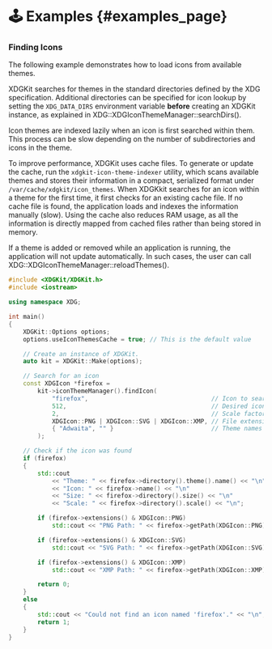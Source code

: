 # 🕹️ Examples {#examples_page}

### Finding Icons

The following example demonstrates how to load icons from available themes.

XDGKit searches for themes in the standard directories defined by the XDG specification. Additional directories can be specified for icon lookup by setting the `XDG_DATA_DIRS` environment variable **before** creating an XDGKit instance, as explained in XDG::XDGIconThemeManager::searchDirs().

Icon themes are indexed lazily when an icon is first searched within them. This process can be slow depending on the number of subdirectories and icons in the theme.

To improve performance, XDGKit uses cache files. To generate or update the cache, run the `xdgkit-icon-theme-indexer` utility, which scans available themes and stores their information in a compact, serialized format under `/var/cache/xdgkit/icon_themes`. 
When XDGKkit searches for an icon within a theme for the first time, it first checks for an existing cache file. If no cache file is found, the application loads and indexes the information manually (slow). Using the cache also reduces RAM usage, as all the information is directly mapped from cached files rather than being stored in memory.

If a theme is added or removed while an application is running, the application will not update automatically. In such cases, the user can call XDG::XDGIconThemeManager::reloadThemes().

```cpp
#include <XDGKit/XDGKit.h>
#include <iostream>

using namespace XDG;

int main()
{
    XDGKit::Options options;
    options.useIconThemesCache = true; // This is the default value

    // Create an instance of XDGKit.
    auto kit = XDGKit::Make(options);

    // Search for an icon
    const XDGIcon *firefox =
        kit->iconThemeManager().findIcon(
            "firefox",                                  // Icon to search for
            512,                                        // Desired icon size (unscaled)
            2,                                          // Scale factor
            XDGIcon::PNG | XDGIcon::SVG | XDGIcon::XMP, // File extensions to consider
            { "Adwaita", "" }                           // Theme names to search in order, "" as wildcard for all themes
        );

    // Check if the icon was found
    if (firefox)
    {
        std::cout
            << "Theme: " << firefox->directory().theme().name() << "\n"
            << "Icon: " << firefox->name() << "\n"
            << "Size: " << firefox->directory().size() << "\n"
            << "Scale: " << firefox->directory().scale() << "\n";

        if (firefox->extensions() & XDGIcon::PNG)
            std::cout << "PNG Path: " << firefox->getPath(XDGIcon::PNG) << "\n";

        if (firefox->extensions() & XDGIcon::SVG)
            std::cout << "SVG Path: " << firefox->getPath(XDGIcon::SVG) << "\n";

        if (firefox->extensions() & XDGIcon::XMP)
            std::cout << "XMP Path: " << firefox->getPath(XDGIcon::XMP) << "\n";

        return 0;
    }
    else
    {
        std::cout << "Could not find an icon named 'firefox'." << "\n";
        return 1;
    }
}
```

